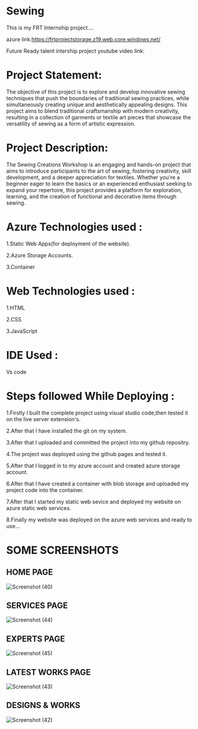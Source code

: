 # Sewing

This is my FRT Internship project....

azure link:https://frtprojectstorage.z19.web.core.windows.net/

Future Ready talent intership project youtube video link: 

# Project Statement:

The objective of this project is to explore and develop innovative sewing techniques that push the boundaries of traditional sewing practices, while simultaneously creating unique and aesthetically appealing designs. This project aims to blend traditional craftsmanship with modern creativity, resulting in a collection of garments or textile art pieces that showcase the versatility of sewing as a form of artistic expression.
 
# Project Description:

The Sewing Creations Workshop is an engaging and hands-on project that aims to introduce participants to the art of sewing, fostering creativity, skill development, and a deeper appreciation for textiles. Whether you're a beginner eager to learn the basics or an experienced enthusiast seeking to expand your repertoire, this project provides a platform for exploration, learning, and the creation of functional and decorative items through sewing.

# Azure Technologies used :

1.Static Web Apps(for deployment of the website).

2.Azure Storage Accounts.

3.Container

# Web Technologies used :

1.HTML

2.CSS

3.JavaScript

# IDE Used :

Vs code

# Steps followed While Deploying :

1.Firstly I built the complete project using visual studio code,then tested it on the live server extension's.

2.After that I have installed the git on my system.

3.After that I uploaded and committed the project into my github repositry.

4.The project was deployed using the github pages and tested it.

5.After that I logged in to my azure account and created azure storage account.

6.After that I have created a container with blob storage and uploaded my project code into the container.

7.After that I started my static web sevice and deployed my website on azure static web services.

8.Finally my website was deployed on the azure web services and ready to use...









# SOME SCREENSHOTS 
## HOME PAGE
![Screenshot (40)](https://github.com/Deepak6203/FutureReadyTalentProject/assets/114820862/54ec69ec-fd92-4f50-8bf3-2701b4d9ba4a)

## SERVICES PAGE
![Screenshot (44)](https://github.com/Deepak6203/FutureReadyTalentProject/assets/114820862/1ef63f05-56ef-4a9f-94f5-6c1dc392b237)

## EXPERTS PAGE
![Screenshot (45)](https://github.com/Deepak6203/FutureReadyTalentProject/assets/114820862/88059d86-4d83-4f0d-8d80-6feeca58a36f)

## LATEST WORKS PAGE
![Screenshot (43)](https://github.com/Deepak6203/FutureReadyTalentProject/assets/114820862/25173fbf-8c9e-4703-a8a5-5304bf78871f)

## DESIGNS & WORKS
![Screenshot (42)](https://github.com/Deepak6203/FutureReadyTalentProject/assets/114820862/2f70425f-baa1-437b-9341-659429b95d50)
